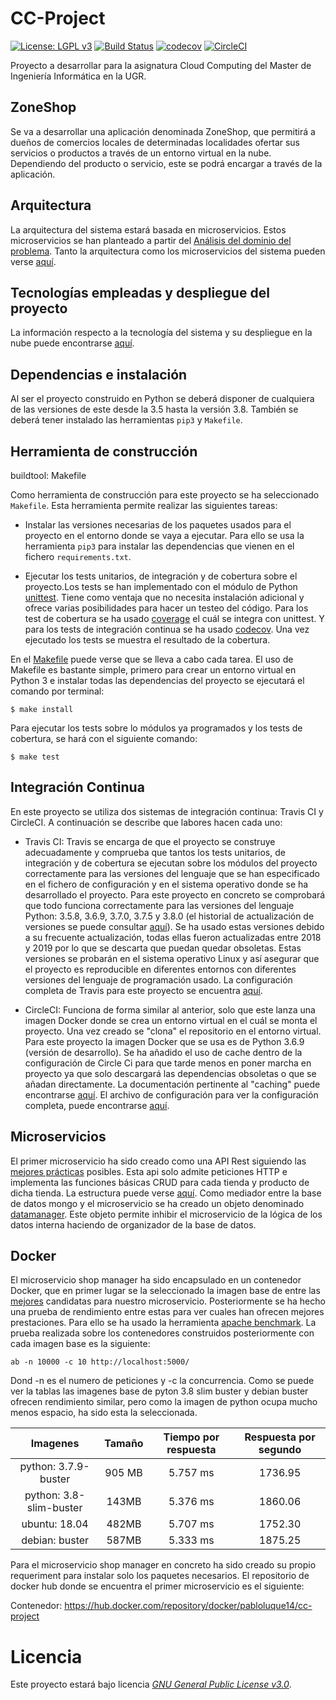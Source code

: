# CC-Project
[![License: LGPL v3](https://img.shields.io/badge/License-GPL%20v3-blue.svg)](https://www.gnu.org/licenses/gpl-3.0)  [![Build Status](https://travis-ci.com/pabloluque14/CC-Project.svg?branch=master)](https://travis-ci.com/pabloluque14/CC-Project)
[![codecov](https://codecov.io/gh/pabloluque14/CC-Project/branch/master/graph/badge.svg)](https://codecov.io/gh/pabloluque14/CC-Project) [![CircleCI](https://circleci.com/gh/pabloluque14/CC-Project.svg?style=svg)](https://circleci.com/gh/pabloluque14/CC-Project)



Proyecto a desarrollar para la asignatura Cloud Computing del Master de Ingeniería Informática en la UGR.

## ZoneShop

Se va a desarrollar una aplicación denominada ZoneShop, que permitirá a dueños de comercios locales de determinadas localidades ofertar sus servicios o productos a través de un entorno virtual en la nube. Dependiendo del producto o servicio, este se podrá encargar a través de la aplicación.

## Arquitectura

La arquitectura del sistema estará basada en microservicios. Estos microservicios se han planteado a partir del [Análisis del dominio del problema](docs/ddd.md). Tanto la arquitectura como los microservicios del sistema pueden verse [aquí](docs/arquitectura.md).


## Tecnologías empleadas y despliegue del proyecto
La información respecto a la tecnología del sistema y su despliegue en la nube puede encontrarse [aquí](docs/arquitectura.md).

## Dependencias e instalación
Al ser el proyecto construido en Python se deberá disponer de cualquiera de las versiones de este desde la 3.5 hasta la versión 3.8. También se deberá tener instalado las herramientas `pip3` y `Makefile`.

## Herramienta de construcción
buildtool: Makefile

Como herramienta de construcción para este proyecto se ha seleccionado `Makefile`. Esta herramienta permite realizar las siguientes tareas:

  - Instalar las versiones necesarias de los paquetes usados para el proyecto en el entorno donde se vaya a ejecutar. Para ello se usa la herramienta `pip3` para instalar las dependencias que vienen en el fichero `requirements.txt`.

  - Ejecutar los tests unitarios, de integración y de cobertura sobre el proyecto.Los tests se han implementado con el módulo de Python [unittest](https://docs.python.org/3/library/unittest.html). Tiene como ventaja que no necesita instalación adicional y ofrece varias posibilidades para hacer un testeo del código. Para los test de cobertura se ha usado [coverage](https://coverage.readthedocs.io/en/coverage-5.0/#quick-start) el cuál se integra con unittest. Y para los tests de integración continua se ha usado [codecov](https://codecov.io/). Una vez ejecutado los tests se muestra el resultado de la cobertura.

En el [Makefile](Makefile) puede verse que se lleva a cabo cada tarea.
El uso de Makefile es bastante simple, primero para crear un entorno virtual en Python 3 e instalar todas las dependencias del proyecto se ejecutará el comando por terminal:

```
$ make install
```

Para ejecutar los tests sobre lo módulos ya programados y los tests de cobertura, se hará con el siguiente comando:

```
$ make test
```

## Integración Continua
En este proyecto se utiliza dos sistemas de integración continua: Travis CI y CircleCI. A continuación se describe que labores hacen cada uno:
+ Travis CI: Travis se encarga de que el proyecto se construye adecuadamente y comprueba que tantos los tests unitarios, de integración y de cobertura se ejecutan sobre los módulos del proyecto correctamente para las versiones del lenguaje que se han especificado en el fichero de configuración y en el sistema operativo donde se ha desarrollado el proyecto. Para este proyecto en concreto se comprobará que todo funciona correctamente para las versiones del lenguaje Python: 3.5.8, 3.6.9, 3.7.0, 3.7.5 y 3.8.0 (el historial de actualización  de versiones se puede consultar [aquí](https://www.python.org/doc/versions/)). Se ha usado estas versiones debido a su frecuente actualización, todas ellas fueron actualizadas entre 2018 y 2019 por lo que se descarta que puedan quedar obsoletas. Estas versiones se probarán en el sistema operativo Linux y así asegurar que el proyecto es reproducible en diferentes entornos con diferentes versiones del lenguaje de programación usado. La configuración completa de Travis para este proyecto se encuentra [aquí](.travis.yml).

+ CircleCI: Funciona de forma similar al anterior, solo que este lanza una imagen Docker donde se crea un entorno virtual en el cuál se monta el proyecto. Una vez creado se "clona" el repositorio en el entorno virtual. Para este proyecto la imagen Docker que se usa es de Python 3.6.9 (versión de desarrollo). Se ha añadido el uso de cache dentro de la configuración de Circle Ci para que tarde menos en poner marcha en proyecto ya que solo descargará las dependencias obsoletas o que se añadan directamente. La documentación pertinente al "caching" puede encontrarse [aquí](https://circleci.com/docs/2.0/caching/). El archivo de configuración para ver la configuración completa, puede encontrarse [aquí](.circleci/config.yml).


## Microservicios
El primer microservicio ha sido creado como una API Rest siguiendo las [mejores prácticas](https://blog.miguelgrinberg.com/post/designing-a-restful-api-with-python-and-flask) posibles. Esta api solo admite peticiones HTTP e implementa las funciones básicas CRUD para cada tienda y producto de dicha tienda. La estructura puede verse [aquí](https://github.com/pabloluque14/CC-Project/blob/master/src/shop_manager.py). 
Como mediador entre la base de datos mongo y el microservicio se ha creado un objeto denominado [datamanager](https://github.com/pabloluque14/CC-Project/blob/master/src/datamanager.py). Este objeto permite inhibir el microservicio de la lógica de los datos interna haciendo de organizador de la base de datos.



## Docker
El microservicio shop manager ha sido encapsulado en un contenedor Docker, que en primer lugar se la seleccionado la imagen base de entre las [mejores](https://pythonspeed.com/articles/base-image-python-docker-images/) candidatas para nuestro microservicio. Posteriormente se ha hecho una prueba de rendimiento entre estas para ver cuales han ofrecen mejores prestaciones. Para ello se ha usado la herramienta [apache benchmark](https://httpd.apache.org/docs/2.4/programs/ab.html). La prueba realizada sobre los contenedores construidos posteriormente con cada imagen base es la siguiente:

```
ab -n 10000 -c 10 http://localhost:5000/
```
Dond -n es el numero de peticiones y -c la concurrencia. Como se puede ver la tablas las imagenes base de pyton 3.8 slim buster y debian buster ofrecen rendimiento similar, pero como la imagen de python ocupa mucho menos espacio, ha sido esta la seleccionada.

|         Imagenes        | Tamaño | Tiempo por respuesta | Respuesta por segundo |
|:-----------------------:|:------:|:--------------------:|:---------------------:|
|   python: 3.7.9-buster  | 905 MB |       5.757 ms       |        1736.95        |
| python: 3.8-slim-buster |  143MB |       5.376 ms       |        1860.06        |
|      ubuntu: 18.04      |  482MB |       5.707 ms       |        1752.30        |
|      debian: buster     |  587MB |       5.333 ms       |        1875.25        |

Para el microservicio shop manager en concreto ha sido creado su propio requeriment para instalar solo los paquetes necesarios. El repositorio de docker hub donde se encuentra el primer microservicio es el siguiente:


Contenedor: https://hub.docker.com/repository/docker/pabloluque14/cc-project 


# Licencia
Este proyecto estará bajo licencia [*GNU General Public License v3.0*](https://github.com/pabloluque14/CC-Project/blob/master/LICENSE).
